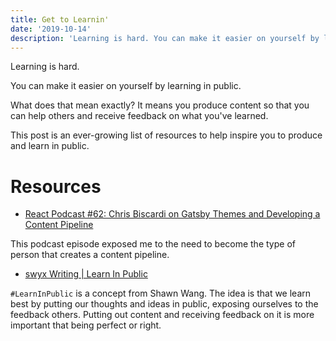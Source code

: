```yaml
---
title: Get to Learnin'
date: '2019-10-14'
description: 'Learning is hard. You can make it easier on yourself by learning in public. Featuring some resources on producing content.'
---
```


Learning is hard.

You can make it easier on yourself by learning in public.

What does that mean exactly? It means you produce content so that you can help others and receive feedback on what you've learned.

This post is an ever-growing list of resources to help inspire you to produce and learn in public.

# Resources

- [React Podcast #62: Chris Biscardi on Gatsby Themes and Developing a Content Pipeline](https://reactpodcast.simplecast.fm/62)

This podcast episode exposed me to the need to become the type of person that creates a content pipeline.

- [swyx Writing | Learn In Public](https://www.swyx.io/writing/learn-in-public)

`#LearnInPublic` is a concept from Shawn Wang. The idea is that we learn best by putting our thoughts and ideas in public, exposing ourselves to the feedback others. Putting out content and receiving feedback on it is more important that being perfect or right.
